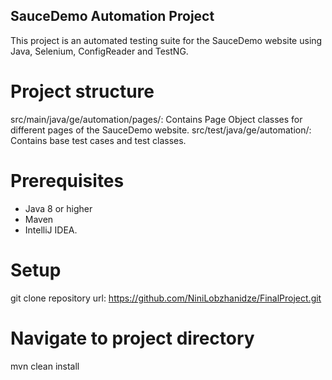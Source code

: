 ## SauceDemo Automation Project

This project is an automated testing suite for the SauceDemo website using Java, Selenium, ConfigReader and TestNG.

# Project structure

src/main/java/ge/automation/pages/: Contains Page Object classes for different pages of the SauceDemo website. 
src/test/java/ge/automation/: Contains base test cases and test classes. 

# Prerequisites

- Java 8 or higher
- Maven
- IntelliJ IDEA.

 # Setup

git clone repository url: https://github.com/NiniLobzhanidze/FinalProject.git

# Navigate to project directory

mvn clean install
